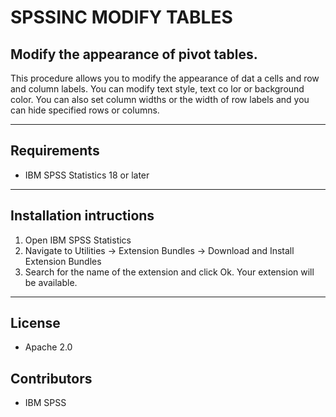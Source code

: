 # SPSSINC MODIFY TABLES
## Modify the appearance of pivot tables.
 This procedure allows you to modify the appearance of dat  a cells and row and column labels. You can modify text style, text co  lor or background color. You can also set column widths or the width   of row labels and you can hide specified rows or columns.

---
Requirements
----
- IBM SPSS Statistics 18 or later

---
Installation intructions
----
1. Open IBM SPSS Statistics
2. Navigate to Utilities -> Extension Bundles -> Download and Install Extension Bundles
3. Search for the name of the extension and click Ok. Your extension will be available.

---
License
----

- Apache 2.0
                              
Contributors
----

  - IBM SPSS
